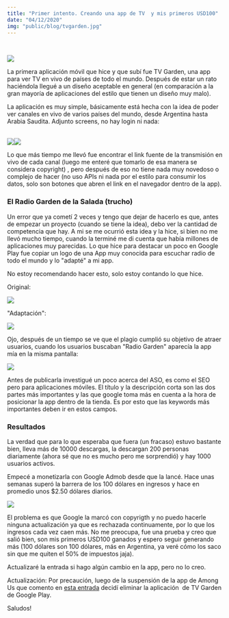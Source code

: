 ```yaml
---
title: "Primer intento. Creando una app de TV  y mis primeros USD100"
date: "04/12/2020"
img: "public/blog/tvgarden.jpg"
---
```


   

[![](https://blogger.googleusercontent.com/img/b/R29vZ2xl/AVvXsEj3W9HDGMCFG9TE5kkRy2P2iolAG6M1-kPT1ynxkvfXc-R3C4z73pQ14ccV_8F_GkUEBv5pwViaqEqJSzCRFTEBEVeJTXlv_WGT0nIFGc7DFOn3dJw5vNdsIp5eq69IBGQx2PBn_lMZb3sY/w621-h302/graficodefunciones.jpg)](https://blogger.googleusercontent.com/img/b/R29vZ2xl/AVvXsEj3W9HDGMCFG9TE5kkRy2P2iolAG6M1-kPT1ynxkvfXc-R3C4z73pQ14ccV_8F_GkUEBv5pwViaqEqJSzCRFTEBEVeJTXlv_WGT0nIFGc7DFOn3dJw5vNdsIp5eq69IBGQx2PBn_lMZb3sY/s1024/graficodefunciones.jpg)





La primera aplicación móvil que hice y que subí fue TV Garden, una app para ver TV en vivo de países de todo el mundo. Después de estar un rato haciéndola llegué a un diseño aceptable en general (en comparación a la gran mayoría de aplicaciones del estilo que tienen un diseño muy malo).



La aplicación es muy simple, básicamente está hecha con la idea de poder ver canales en vivo de varios países del mundo, desde Argentina hasta Arabia Saudita. Adjunto screens, no hay login ni nada: 

  
  

[  
![](https://blogger.googleusercontent.com/img/b/R29vZ2xl/AVvXsEjN4wI9kfN2lXVmVFKL1IqKC7GJBuIRxP9mh8i9Ei-5_IXHJ9wsIyTeUQQlK4eQIFPuFfvnDtszEnhCPtW3V5E7wieWYIvDh24P1LV4JhnIngdbhc6VoNwDruOVzypH8hP_LCVTYT-4niUa/s320/WhatsApp+Image+2020-12-04+at+7.31.01+PM.jpeg)](https://blogger.googleusercontent.com/img/b/R29vZ2xl/AVvXsEjN4wI9kfN2lXVmVFKL1IqKC7GJBuIRxP9mh8i9Ei-5_IXHJ9wsIyTeUQQlK4eQIFPuFfvnDtszEnhCPtW3V5E7wieWYIvDh24P1LV4JhnIngdbhc6VoNwDruOVzypH8hP_LCVTYT-4niUa/s1280/WhatsApp+Image+2020-12-04+at+7.31.01+PM.jpeg)[![](https://blogger.googleusercontent.com/img/b/R29vZ2xl/AVvXsEj8BuHufXloj8Kj4lJZeyW9Lb3Nd7WWUO0CeDwbWjM6seqdRap8o7XoHQs4q9zCgav4okOzKAswBdAkMCSPbQBk0BKLzXDHLugKJ_nPMY1sLYGfRiWmFpzJ_MOy208OtXpb5rEEsSNTin9g/s320/WhatsApp+Image+2020-12-04+at+7.19.15+PM+%25281%2529.jpeg)](https://blogger.googleusercontent.com/img/b/R29vZ2xl/AVvXsEj8BuHufXloj8Kj4lJZeyW9Lb3Nd7WWUO0CeDwbWjM6seqdRap8o7XoHQs4q9zCgav4okOzKAswBdAkMCSPbQBk0BKLzXDHLugKJ_nPMY1sLYGfRiWmFpzJ_MOy208OtXpb5rEEsSNTin9g/s1280/WhatsApp+Image+2020-12-04+at+7.19.15+PM+%25281%2529.jpeg)



Lo que más tiempo me llevó fue encontrar el link fuente de la transmisión en vivo de cada canal (luego me enteré que tomarlo de esa manera se considera copyright) , pero después de eso no tiene nada muy novedoso o complejo de hacer (no uso APIs ni nada por el estilo para consumir los datos, solo son botones que abren el link en el navegador dentro de la app).

### El Radio Garden de la Salada (trucho)

Un error que ya cometí 2 veces y tengo que dejar de hacerlo es que, antes de empezar un proyecto (cuando se tiene la idea), debo ver la cantidad de competencia que hay. A mi se me ocurrió esta idea y la hice, si bien no me llevó mucho tiempo, cuando la terminé me di cuenta que había millones de aplicaciones muy parecidas. Lo que hice para destacar un poco en Google Play fue copiar un logo de una App muy conocida para escuchar radio de todo el mundo y lo "adapté" a mi app.

No estoy recomendando hacer esto, solo estoy contando lo que hice.



Original: 

[![](https://blogger.googleusercontent.com/img/b/R29vZ2xl/AVvXsEhF0Kn9ezXA3qZ7EPO3YdRYO7DFRBGW1pybw2AoAXUM6ivh82srQ9l1rA9Z2-kHfiSUpTmyjg0iQtuJlxgorKdaiYHdAZhNsTDJTnmSRJwhnwY9TgVmmhSGT8wXSc_ts6QAb-mUWe7QoxQi/s320/ficha+radio+garden.png)](https://blogger.googleusercontent.com/img/b/R29vZ2xl/AVvXsEhF0Kn9ezXA3qZ7EPO3YdRYO7DFRBGW1pybw2AoAXUM6ivh82srQ9l1rA9Z2-kHfiSUpTmyjg0iQtuJlxgorKdaiYHdAZhNsTDJTnmSRJwhnwY9TgVmmhSGT8wXSc_ts6QAb-mUWe7QoxQi/s744/ficha+radio+garden.png)



"Adaptación":

  

[![](https://blogger.googleusercontent.com/img/b/R29vZ2xl/AVvXsEj2nE-8Cfas7UhTTwshC0D2aV2h5BkCr0WdtFc4GGNM4SPqghxBbJ9JZdcJxHWfRoYLXcSxjO-cp6y5BiLuH-_p1Zqu2ntTtWlaJI0QEwjSy6PF5KV9e-OdVDs3CsyPPh-TQ8d2NWsmOIip/s320/ficha+tv+garden.png)](https://blogger.googleusercontent.com/img/b/R29vZ2xl/AVvXsEj2nE-8Cfas7UhTTwshC0D2aV2h5BkCr0WdtFc4GGNM4SPqghxBbJ9JZdcJxHWfRoYLXcSxjO-cp6y5BiLuH-_p1Zqu2ntTtWlaJI0QEwjSy6PF5KV9e-OdVDs3CsyPPh-TQ8d2NWsmOIip/s759/ficha+tv+garden.png)



Ojo, después de un tiempo se ve que el plagio cumplió su objetivo de atraer usuarios, cuando los usuarios buscaban "Radio Garden" aparecía la app mía en la misma pantalla:



[![](https://blogger.googleusercontent.com/img/b/R29vZ2xl/AVvXsEgMGGTXBm86Jg7dmRzm5UMtCwCVXIY_z7uxku7hzVuDC2_TF5hQYebPM9CMfxB4AxWnvW-H065VZYvgxzFAfkwnoW-vwl5u5c3KBa7leX9FMA2bjOlczh1HrdIi8FRwSVg4AfjX7hch0beJ/w537-h163/busqueda.png)](https://blogger.googleusercontent.com/img/b/R29vZ2xl/AVvXsEgMGGTXBm86Jg7dmRzm5UMtCwCVXIY_z7uxku7hzVuDC2_TF5hQYebPM9CMfxB4AxWnvW-H065VZYvgxzFAfkwnoW-vwl5u5c3KBa7leX9FMA2bjOlczh1HrdIi8FRwSVg4AfjX7hch0beJ/s1337/busqueda.png)







Antes de publicarla investigué un poco acerca del ASO, es como el SEO pero para aplicaciones móviles. El título y la descripción corta son las dos partes más importantes y las que google toma más en cuenta a la hora de posicionar la app dentro de la tienda. Es por esto que las keywords más importantes deben ir en estos campos. 

  

### Resultados

La verdad que para lo que esperaba que fuera (un fracaso) estuvo bastante bien, lleva más de 10000 descargas, la descargan 200 personas diariamente (ahora sé que no es mucho pero me sorprendió) y hay 1000 usuarios activos. 

  

Empecé a monetizarla con Google Admob desde que la lancé. Hace unas semanas superó la barrera de los 100 dólares en ingresos y hace en promedio unos $2.50 dólares diarios. 

  

[![](https://blogger.googleusercontent.com/img/b/R29vZ2xl/AVvXsEgMIAX4LxhM9XKhF-Hj0MXdiaPP9CSAk2KRCLN-4dHLOnAoxoaL7eymHBNNJwd3qW9x9v18s_41H8RzzdEB_vuskvNrak_TWmrWjt4xvq_uXTx0f9L7_aUNtbx57WJq9_ssfqSnAWKN0Bf9/w575-h106/resultados.png)](https://blogger.googleusercontent.com/img/b/R29vZ2xl/AVvXsEgMIAX4LxhM9XKhF-Hj0MXdiaPP9CSAk2KRCLN-4dHLOnAoxoaL7eymHBNNJwd3qW9x9v18s_41H8RzzdEB_vuskvNrak_TWmrWjt4xvq_uXTx0f9L7_aUNtbx57WJq9_ssfqSnAWKN0Bf9/s946/resultados.png)







El problema es que Google la marcó con copyrigth y no puedo hacerle ninguna actualización ya que es rechazada continuamente, por lo que los ingresos cada vez caen más. No me preocupa, fue una prueba y creo que salió bien, son mis primeros USD100 ganados y espero seguir generando más (100 dólares son 100 dólares, más en Argentina, ya veré cómo los saco sin que me quiten el 50% de impuestos jaja).



Actualizaré la entrada si hago algún cambio en la app, pero no lo creo.



Actualización: Por precaución, luego de la suspensión de la app de Among Us que comento en [esta entrada](https://bautistamendibe.blogspot.com/2021/04/google-y-sus-politicas-limitacion-de.html) decidí eliminar la aplicación  de TV Garden de Google Play.



Saludos!